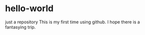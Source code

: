 # hello-world
just a repository
This is my first time using github.
I hope there is a fantasying trip.
